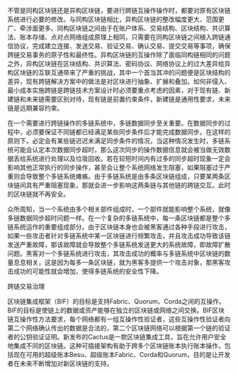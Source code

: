 不管是同构区块链还是异构区块链，要进行跨链互操作操作时，都要对原有区块链系统进行必要的修改。与同构区块链相比，异构区块链的整改幅度更大、范围更广、牵涉面更多。同构区块链之间由于在账户体系、交易结构、区块结构、共识算法、账本存储、点对点网络组成原理上相同，只需要在同构区块链之间植入跨链通信协议，完成建立连接、发送交易、验证交易、确认交易、提交交易等事项，确保跨链交易事务的原子性和最终性。异构区块链的互操作除了面临同构链相同的问题之外，异构区块链在区块结构、共识算法、密码协议、网络协议上的过大差异给异构区块链的互联互通带来了严重的挑战，其中一个首当其冲的问题便是区块结构的差异，现有跨链解决方案中的做法是对区块进行抽象、扩展和叠加。如何非侵入、最小成本实施跨链是跨链技术方案设计时必须要重点考虑的因素，对于现有链、新建链和未来链需要区别对待，现有链是前置约束条件，新建链是通用性要求，未来链是远期兼容约束。


在一个需要进行跨链操作的多链系统中，多链数据同步至关重要。在数据同步的过程中，必须要保证不同链都已经满足某些同步条件后才能完成数据同步。在这样的原则下，必定会有某些链迟迟未满足同步条件的情况，当这种情况发生时，多链系统可能会认定本次数据同步超时，那么这次同步的操作数据信息就会被当做无效数据丢给系统进行处理以及垃圾回收。若在较短时间内有过多的同步超时现象一定会影响其他正常执行的同步操作，甚至会让整个系统网络发生阻塞，如果阻塞过于严重则会导致整个多链系统瘫痪。由于多链系统是由多条区块链组成，只要某两条区块链间具有严重阻塞现象，那就会进一步影响这两条链与其他链的跨链交互。此时的区块链就不再安全。

众所周知，当一个系统由多个相关部件组成时，一个部件就能影响整个系统，就像多链数据同步超时问题一样。在一个复杂的多链系统中，每一条区块链都是整个多链系统运作的重要组成部分。由于区块链本身也会被黑客通过各种手段进行攻击，如果一些攻击者针对多链系统中某一区块链进行频繁攻击，并且攻击成功导致该链发送严重故障，那该故障就会导致整个多链系统发送更大的系统故障，即故障扩散问题。黑客对一个多链系统进行攻击，其攻击成功的概率与多链系统中区块链的数量息息相关，这是因为每多一条区块链，就为黑客多提供一个攻击对象，那黑客攻击成功的可能性就会增加，使得多链系统的安全性下降。

跨链交易治理


区块链集成框架（BIF）的目标是支持Fabric、Quorum、Corda之间的互操作。BIF的目标是使链上的数据或资产能够在独立的区块链或网络之间交换。BIF区块链互操作性方法要求，每个网络都有一组互操作性验证者，这些互操作性验证者向第二个网络确认传出的数据是合法的，第二个区块链网络可以根据第一个链的验证者的公钥验证证明。新发布的Cactus是一款区块链集成工具，旨在允许用户安全地集成不同的区块链。这种可插接架构有助于跨多个区块链账本执行账本操作，包括现在可用的超级账本Besu、超级账本Fabric、Corda和Quorum，目的是让开发者在未来不断增加对新区块链的支持。
